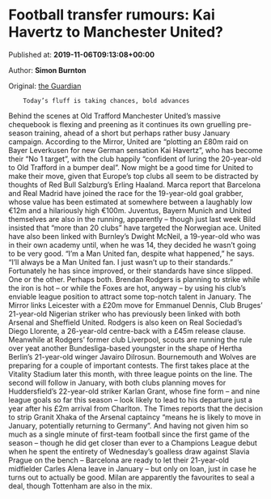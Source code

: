 
# Football transfer rumours: Kai Havertz to Manchester United?

Published at: **2019-11-06T09:13:08+00:00**

Author: **Simon Burnton**

Original: [the Guardian](https://www.theguardian.com/football/2019/nov/06/football-transfer-rumours-kai-havertz-to-manchester-united)


        Today’s fluff is taking chances, bold advances
      
Behind the scenes at Old Trafford Manchester United’s massive chequebook is flexing and preening as it continues its own gruelling pre-season training, ahead of a short but perhaps rather busy January campaign. According to the Mirror, United are “plotting an £80m raid on Bayer Leverkusen for new German sensation Kai Havertz”, who has become their “No 1 target”, with the club happily “confident of luring the 20-year-old to Old Trafford in a bumper deal”.
Now might be a good time for United to make their move, given that Europe’s top clubs all seem to be distracted by thoughts of Red Bull Salzburg’s Erling Haaland. Marca report that Barcelona and Real Madrid have joined the race for the 19-year-old goal grabber, whose value has been estimated at somewhere between a laughably low €12m and a hilariously high €100m. Juventus, Bayern Munich and United themselves are also in the running, apparently – though just last week Bild insisted that “more than 20 clubs” have targeted the Norwegian ace. United have also been linked with Burnley’s Dwight McNeil, a 19-year-old who was in their own academy until, when he was 14, they decided he wasn’t going to be very good. “I’m a Man United fan, despite what happened,” he says. “I’ll always be a Man United fan. I just wasn’t up to their standards.” Fortunately he has since improved, or their standards have since slipped. One or the other. Perhaps both.
Brendan Rodgers is planning to strike while the iron is hot – or while the Foxes are hot, anyway – by using his club’s enviable league position to attract some top-notch talent in January. The Mirror links Leicester with a £20m move for Emmanuel Dennis, Club Bruges’ 21-year-old Nigerian striker who has previously been linked with both Arsenal and Sheffield United. Rodgers is also keen on Real Sociedad’s Diego Llorente, a 26-year-old centre-back with a £45m release clause. Meanwhile at Rodgers’ former club Liverpool, scouts are running the rule over yeat another Bundesliga-based youngster in the shape of Hertha Berlin’s 21-year-old winger Javairo Dilrosun.
Bournemouth and Wolves are preparing for a couple of important contests. The first takes place at the Vitality Stadium later this month, with three league points on the line. The second will follow in January, with both clubs planning moves for Huddersfield’s 22-year-old striker Karlan Grant, whose fine form – and nine league goals so far this season – look likely to lead to his departure just a year after his £2m arrival from Charlton.
The Times reports that the decision to strip Granit Xhaka of the Arsenal captaincy “means he is likely to move in January, potentially returning to Germany”. And having not given him so much as a single minute of first-team football since the first game of the season – though he did get closer than ever to a Champions League debut when he spent the entirety of Wednesday’s goalless draw against Slavia Prague on the bench – Barcelona are ready to let their 21-year-old midfielder Carles Alena leave in January – but only on loan, just in case he turns out to actually be good. Milan are apparently the favourites to seal a deal, though Tottenham are also in the mix.
